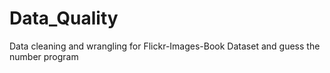 # Data_Quality
Data cleaning and wrangling for Flickr-Images-Book Dataset and guess the number program
